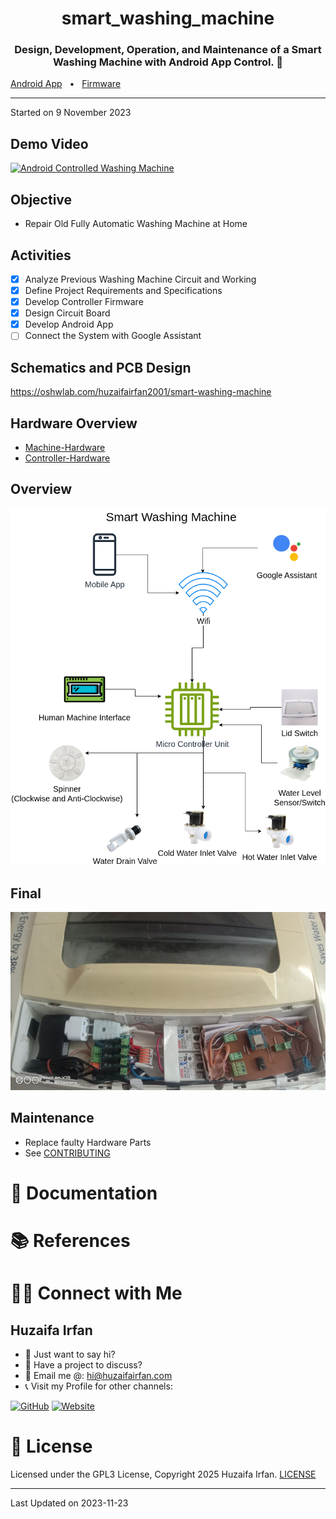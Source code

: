 <div align="center">
  <h1>smart_washing_machine</h1>
  <p><h3 align="center">Design, Development, Operation, and Maintenance of a Smart Washing Machine with Android App Control. 🚀</h3></p>
</div>

[Android App](https://github.com/HuzaifaIrfan-Mobile/smart-washing-machine-app)
&nbsp;&nbsp;•&nbsp;&nbsp;
[Firmware](https://github.com/HuzaifaIrfan-Firmware/smart-washing-machine-esp8266)

<hr>

Started on 9 November 2023


## Demo Video

[![Android Controlled Washing Machine](https://ytcards.demolab.com/?id=oTMUrj1S7qQ&title=Android+Controlled+Washing+Machine&lang=en&timestamp=1698796800&background_color=%230d1117&title_color=%23ffffff&stats_color=%23dedede&max_title_lines=1&width=300&border_radius=5&duration=0)](https://www.youtube.com/shorts/oTMUrj1S7qQ)

## Objective
- Repair Old Fully Automatic Washing Machine at Home


## Activities
- [x] Analyze Previous Washing Machine Circuit and Working
- [x] Define Project Requirements and Specifications
- [x] Develop Controller Firmware
- [x] Design Circuit Board
- [x] Develop Android App
- [ ] Connect the System with Google Assistant

## Schematics and PCB Design
https://oshwlab.com/huzaifairfan2001/smart-washing-machine

## Hardware Overview

- [Machine-Hardware](Machine-Hardware.md)
- [Controller-Hardware](Controller-Hardware.md)

## Overview

![Overview](overview.drawio.png)

## Final

![Final](final.png)

## Maintenance
- Replace faulty Hardware Parts
- See [CONTRIBUTING](CONTRIBUTING.md)

# 📝 Documentation

# 📚 References



# 🤝🏻 Connect with Me

## Huzaifa Irfan

- 💬 Just want to say hi?
- 🚀 Have a project to discuss?
- 📧 Email me @: [hi@huzaifairfan.com](mailto:hi@huzaifairfan.com)
- 📞 Visit my Profile for other channels:

[![GitHub](https://img.shields.io/badge/Github-%23222.svg?style=for-the-badge&logo=github&logoColor=white)](https://github.com/HuzaifaIrfan/)
[![Website](https://img.shields.io/badge/Website-%23222.svg?style=for-the-badge&logo=google-chrome&logoColor==%234285F4)](https://www.huzaifairfan.com)
# 📜 License

Licensed under the GPL3 License, Copyright 2025 Huzaifa Irfan. [LICENSE](LICENSE)
<hr />
Last Updated on 2023-11-23
